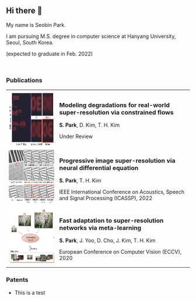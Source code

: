 ## Hi there 👋

My name is Seobin Park. 

I am pursuing M.S. degree in computer science at Hanyang University, Seoul, South Korea.

(expected to graduate in Feb. 2022)

<br/>

### Publications

<!-- ---

<p>
<img align="right" width="20%" src="https://avatars.githubusercontent.com/u/1969658"> 
</p>
  
#### Fast adaptation to super-resolution networks via meta-learning

S. Park, J. Yoo, D. Cho, J. Kim, T. H. Kim <br/> European Conference on Computer Vision (ECCV), 2020 -->

<table>
  <tr>
    <td align="center">
      <img src="images/InterFlow2.png" alt="Banner" height="150px">
    </td>
    <td>
      <h3>Modeling degradations for real-world super-resolution via constrained flows</h3>
      <p><b>S. Park</b>, D. Kim, T. H. Kim</p>
      <p>Under Review</p>
    </td>
  </tr>
  
  <tr>
    <td align="center">
      <img src="images/SRNODE.png" alt="Banner" height="150px">
    </td>
    <td>
      <h3>Progressive image super-resolution via neural differential equation</h3>
      <p><b>S. Park</b>, T. H. Kim</p>
      <p>IEEE International Conference on Acoustics, Speech and Signal Processing (ICASSP), 2022</p>
    </td>
  </tr>
  
  <tr>
    <td align="center">
      <img src="images/MLSR3.png" alt="Banner" height="150px">
    </td>
    <td>
      <h3>Fast adaptation to super-resolution networks via meta-learning</h3>
      <p><b>S. Park</b>, J. Yoo, D. Cho, J. Kim, T. H. Kim</p>
      <p>European Conference on Computer Vision (ECCV), 2020</p>
    </td>
  </tr>
  
</table>


### Patents

- This is a test


<!--
**parkseobin/parkseobin** is a ✨ _special_ ✨ repository because its `README.md` (this file) appears on your GitHub profile.

Here are some ideas to get you started:

- 🔭 I’m currently working on ...
- 🌱 I’m currently learning ...
- 👯 I’m looking to collaborate on ...
- 🤔 I’m looking for help with ...
- 💬 Ask me about ...
- 📫 How to reach me: ...
- 😄 Pronouns: ...
- ⚡ Fun fact: ...
-->
